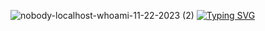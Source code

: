 ![nobody-localhost-whoami-11-22-2023 (2)](https://github.com/afthab-anthas/afthab-anthas/assets/147282277/d3f2bd49-4598-4e9e-9271-a3bc294c4bff)
[![Typing SVG](https://readme-typing-svg.demolab.com?font=Source+Code+Pro&weight=700&size=33&duration=2500&pause=1000&color=0969DA&random=false&width=435&lines=Hi+%F0%9F%91%8B%2C+I'm+Afthab)](https://git.io/typing-svg)
